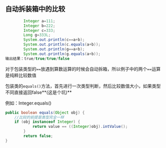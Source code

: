## 自动拆装箱中的比较

```Java
   		Integer a=111;
        Integer b=222;
        Integer c=333;
        Long g=333L;
        System.out.println(c==a+b);
        System.out.println(c.equals(a+b));
        System.out.println(g==a+b);
        System.out.println(g.equals(a+b));
输出结果：true/true/true/false
```

对于包装类型的`==`放遇到算数运算的时候会自动拆箱，所以例子中的两个`==`运算是纯粹比较数值

包装类的`equals()`方法，首先进行一次类型判断，然后比较数值大小，如果类型不同直接返回false**(这是个坑)**

例如：Integer.equals()

```java
public boolean equals(Object obj) {
    //比较的前提是类型完全一样    
    if (obj instanceof Integer) {
            return value == ((Integer)obj).intValue();
        }
        return false;
}
```





